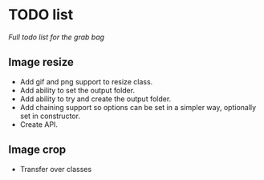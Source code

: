 # TODO list 

*Full todo list for the grab bag*

## Image resize

* Add gif and png support to resize class.
* Add ability to set the output folder.
* Add ability to try and create the output folder.
* Add chaining support so options can be set in a simpler way, optionally set in constructor.
* Create API.

## Image crop 

* Transfer over classes

